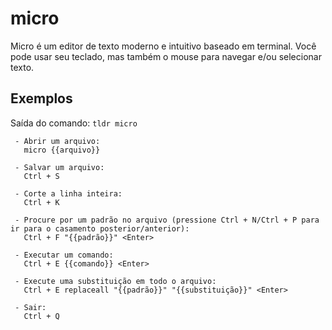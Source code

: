 # micro

Micro é um editor de texto moderno e intuitivo baseado em terminal. Você pode usar seu teclado, mas também o mouse para navegar e/ou selecionar texto.

## Exemplos

Saída do comando: `tldr micro`

```
 - Abrir um arquivo:
   micro {{arquivo}}

 - Salvar um arquivo:
   Ctrl + S

 - Corte a linha inteira:
   Ctrl + K

 - Procure por um padrão no arquivo (pressione Ctrl + N/Ctrl + P para ir para o casamento posterior/anterior):
   Ctrl + F "{{padrão}}" <Enter>

 - Executar um comando:
   Ctrl + E {{comando}} <Enter>

 - Execute uma substituição em todo o arquivo:
   Ctrl + E replaceall "{{padrão}}" "{{substituição}}" <Enter>

 - Sair:
   Ctrl + Q
```